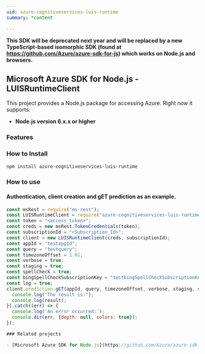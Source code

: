 ```yaml
---
uid: azure-cognitiveservices-luis-runtime
summary: *content

---
```

**This SDK will be deprecated next year and will be replaced by a new TypeScript-based isomorphic SDK (found at https://github.com/Azure/azure-sdk-for-js) which works on Node.js and browsers.**
## Microsoft Azure SDK for Node.js - LUISRuntimeClient
This project provides a Node.js package for accessing Azure. Right now it supports:
- **Node.js version 6.x.x or higher**

### Features


### How to Install

```bash
npm install azure-cognitiveservices-luis-runtime
```

### How to use

#### Authentication, client creation and gET prediction as an example.

```javascript
const msRest = require("ms-rest");
const LUISRuntimeClient = require("azure-cognitiveservices-luis-runtime");
const token = "<access_token>";
const creds = new msRest.TokenCredentials(token);
const subscriptionId = "<Subscription_Id>";
const client = new LUISRuntimeClient(creds, subscriptionId);
const appId = "testappId";
const query = "testquery";
const timezoneOffset = 1.01;
const verbose = true;
const staging = true;
const spellCheck = true;
const bingSpellCheckSubscriptionKey = "testbingSpellCheckSubscriptionKey";
const log = true;
client.prediction.gET(appId, query, timezoneOffset, verbose, staging, spellCheck, bingSpellCheckSubscriptionKey, log).then((result) => {
  console.log("The result is:");
  console.log(result);
}).catch((err) => {
  console.log('An error occurred:');
  console.dir(err, {depth: null, colors: true});
});

### Related projects

- [Microsoft Azure SDK for Node.js](https://github.com/Azure/azure-sdk-for-node)
